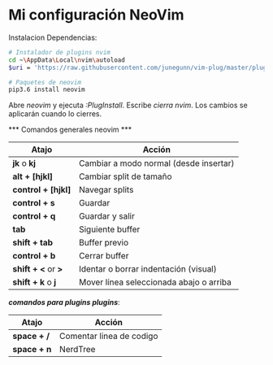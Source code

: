# Mi configuración NeoVim 

Instalacion Dependencias:

```bash
# Instalador de plugins nvim
cd ~\AppData\Local\nvim\autoload
$uri = 'https://raw.githubusercontent.com/junegunn/vim-plug/master/plug.vim'(New-Object NetWebClient).DownloadFile($uri, $ExecutionContext.SessionState.Path.GetUnresolvedProviderPathFromPSPath("~\AppData\Local\nvim\autoload\plug.vim"))

# Paquetes de neovim
pip3.6 install neovim
```
Abre *neovim* y ejecuta *:PlugInstall*. Escribe *cierra nvim*. Los cambios se 
aplicarán cuando lo cierres.

*** Comandos generales neovim ***

| Atajo                  | Acción                                  |
| ---------------------- | --------------------------------------- |
| **jk** o **kj**        | Cambiar a modo normal (desde insertar)  |
| **alt + [hjkl]**       | Cambiar split de tamaño                 |
| **control + [hjkl]**   | Navegar splits                          |
| **control + s**        | Guardar                                 |
| **control + q**        | Guardar y salir                         |
| **tab**                | Siguiente buffer                        |
| **shift + tab**        | Buffer previo                           |
| **control + b**        | Cerrar buffer                           |
| **shift + <** or **>** | Identar o borrar indentación (visual)   |
| **shift + k** o **j**  | Mover línea seleccionada abajo o arriba |

***comandos para plugins plugins***:

| Atajo         | Acción                                  |
| ------------- | --------------------------------------- |
| **space + /** | Comentar linea de codigo                |
| **space + n** | NerdTree                                |


